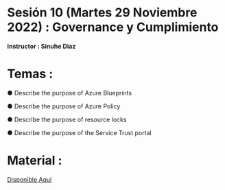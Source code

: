 # Sesión 10 (Martes 29 Noviembre 2022) : Governance y Cumplimiento

**Instructor : Sinuhe Diaz**

# Temas :

● Describe the purpose of Azure Blueprints

● Describe the purpose of Azure Policy

● Describe the purpose of resource locks

● Describe the purpose of the Service Trust portal

# Material :

[Disponible Aqui](https://github.com/wizelineacademy/GEPP-IntroToAzure-2022/files/10114165/Governance.pdf)
